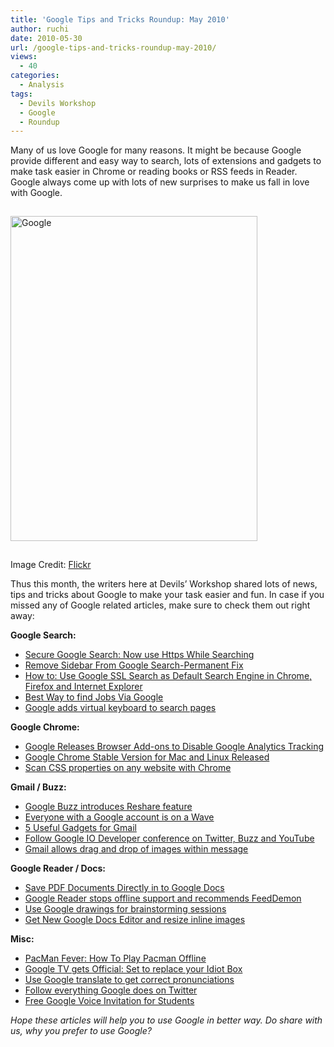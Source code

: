 ```yaml
---
title: 'Google Tips and Tricks Roundup: May 2010'
author: ruchi
date: 2010-05-30
url: /google-tips-and-tricks-roundup-may-2010/
views:
  - 40
categories:
  - Analysis
tags:
  - Devils Workshop
  - Google
  - Roundup
---
```

Many of us love Google for many reasons. It might be because Google provide different and easy way to search, lots of extensions and gadgets to make task easier in Chrome or reading books or RSS feeds in Reader. Google always come up with lots of new surprises to make us fall in love with Google.

<img class="wp-image-50437" style="float: none;margin: 15px auto;border-width: 0px" src="http://cdn.devilsworkshop.org/files/2010/05/Google1.jpg" border="0" alt="Google" width="395" height="520" />

Image Credit: <a href="http://www.flickr.com/photos/46053374@N05/4418171625" onclick="_gaq.push(['_trackEvent', 'outbound-article', 'http://www.flickr.com/photos/46053374@N05/4418171625', 'Flickr']);" target="_blank">Flickr</a>

Thus this month, the writers here at Devils’ Workshop shared lots of news, tips and tricks about Google to make your task easier and fun. In case if you missed any of Google related articles, make sure to check them out right away:

**Google Search:**

  * [Secure Google Search: Now use Https While Searching][1]
  * [Remove Sidebar From Google Search-Permanent Fix][2]
  * [How to: Use Google SSL Search as Default Search Engine in Chrome, Firefox and Internet Explorer][3]
  * [Best Way to find Jobs Via Google][4]
  * [Google adds virtual keyboard to search pages][5]

**Google Chrome:**

  * [Google Releases Browser Add-ons to Disable Google Analytics Tracking][6]
  * [Google Chrome Stable Version for Mac and Linux Released][7]
  * [Scan CSS properties on any website with Chrome][8]

**Gmail / Buzz:**

  * [Google Buzz introduces Reshare feature][9]
  * [Everyone with a Google account is on a Wave][10]
  * [5 Useful Gadgets for Gmail][11]
  * [Follow Google IO Developer conference on Twitter, Buzz and YouTube][12]
  * [Gmail allows drag and drop of images within message][13]

**Google Reader / Docs:**

  * [Save PDF Documents Directly in to Google Docs][14]
  * [Google Reader stops offline support and recommends FeedDemon][15]
  * [Use Google drawings for brainstorming sessions][16]
  * [Get New Google Docs Editor and resize inline images][17]

**Misc:**

  * [PacMan Fever: How To Play Pacman Offline][18]
  * [Google TV gets Official: Set to replace your Idiot Box][19]
  * [Use Google translate to get correct pronunciations][20]
  * [Follow everything Google does on Twitter][21]
  * [Free Google Voice Invitation for Students][22]

*Hope these articles will help you to use Google in better way. Do share with us, why you prefer to use Google?*

 [1]: http://devilsworkshop.org/secure-google-search-now-use-https-while-searching/
 [2]: http://devilsworkshop.org/remove-sidebar-from-google-search-permanent-fix/
 [3]: http://devilsworkshop.org/how-to-use-google-ssl-search-as-default-search-engine-in-chrome-firefox-and-internet-explorer/
 [4]: http://devilsworkshop.org/best-way-to-find-jobs-via-google/
 [5]: http://devilsworkshop.org/google-adds-virtual-keyboard-to-search-pages/
 [6]: http://devilsworkshop.org/google-releases-browser-add-ons-to-disable-google-analytics-tracking/
 [7]: http://devilsworkshop.org/google-chrome-stable-version-for-mac-and-linux-released/
 [8]: http://devilsworkshop.org/scan-css-properties-on-any-website-with-chrome/
 [9]: http://devilsworkshop.org/google-buzz-introduces-reshare-feature/
 [10]: http://devilsworkshop.org/everyone-with-a-google-account-is-on-a-wave/
 [11]: http://devilsworkshop.org/5-useful-gadgets-for-gmail/
 [12]: http://devilsworkshop.org/follow-google-io-developer-conference-on-twitter-buzz-and-youtube/
 [13]: http://devilsworkshop.org/gmail-allows-drag-and-drop-of-images-within-message/
 [14]: http://devilsworkshop.org/save-pdf-documents-directly-in-to-google-docs/
 [15]: http://devilsworkshop.org/google-reader-stops-offline-support-and-recommends-feeddemon/
 [16]: http://devilsworkshop.org/use-google-drawings-for-brainstorming-sessions/
 [17]: http://devilsworkshop.org/get-new-google-docs-editor-and-resize-inline-images/
 [18]: http://devilsworkshop.org/pacman-fever-how-to-play-pacman-offline/
 [19]: http://devilsworkshop.org/google-tv-gets-official-set-to-replace-your-idiot-box/
 [20]: http://devilsworkshop.org/use-google-translate-correct-pronounciations/
 [21]: http://devilsworkshop.org/follow-everything-google-does-on-twitter/
 [22]: http://devilsworkshop.org/free-google-voice-invitation-for-students/
